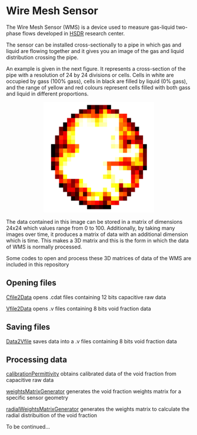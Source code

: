 # Wire Mesh Sensor
The Wire Mesh Sensor (WMS) is a device used to measure gas-liquid two-phase flows developed
in [HSDR](https://www.hzdr.de/db/Cms?pOid=25191&pNid=393&pLang=en) research center.
<p>

The sensor can be installed cross-sectionally to a pipe in which gas and liquid are flowing together
and it gives you an image of the gas and liquid distribution crossing the pipe.

An example is given in the next figure. It represents a cross-section of the pipe with a resolution of 24 by 24 divisions or cells.
Cells in white are occupied by gass (100% gass), cells in black are filled by liquid (0% gass), and the range of yellow and red colours
represent cells filled with both gass and liquid in different proportions.
</p>
<p align="center">
  <img width="300" height="300" src="/images/WMS_section.png">
</p>

The data contained in this image can be stored in a matrix of dimensions 24x24 which values range from 0 to 100. Additionally, by taking
many images over time, it produces a matrix of data with an additional dimension which is time. This makes a 3D matrix and this is the form
in which the data of WMS is normally processed.

Some codes to open and process these 3D matrices of data of the WMS are included in this repository

## Opening files

[Cfile2Data](/Cfile2Data.m) opens .cdat files containing 12 bits capacitive raw data

[Vfile2Data](/Vfile2Data.m) opens .v files containing 8 bits void fraction data


## Saving files

[Data2Vfile](/Data2Vfile.m) saves data into a .v files containing 8 bits void fraction data


## Processing data

[calibrationPermittivity](/calibrationPermittivity.m) obtains calibrated data of the void fraction from capacitive raw data

[weightsMatrixGenerator](/weightsMatrixGenerator.m) generates the void fraction weights matrix for a specific sensor geometry

[radialWeightsMatrixGenerator](/radialWeightsMatrixGenerator.m) generates the weights matrix to calculate the radial distribuition
of the void fraction


To be continued...
